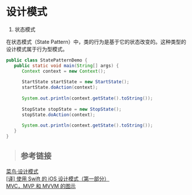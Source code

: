 # 设计模式

1) 状态模式

在状态模式（State Pattern）中，类的行为是基于它的状态改变的。这种类型的设计模式属于行为型模式。

```java
public class StatePatternDemo {
   public static void main(String[] args) {
      Context context = new Context();
 
      StartState startState = new StartState();
      startState.doAction(context);
 
      System.out.println(context.getState().toString());
 
      StopState stopState = new StopState();
      stopState.doAction(context);
 
      System.out.println(context.getState().toString());
   }
}
```

>## 参考链接
 
[菜鸟·设计模式](https://www.runoob.com/design-pattern/design-pattern-tutorial.html)  
[[译] 使用 Swift 的 iOS 设计模式（第一部分）](https://zhuanlan.zhihu.com/p/51502187)  
[MVC，MVP 和 MVVM 的图示](https://www.ruanyifeng.com/blog/2015/02/mvcmvp_mvvm.html)
